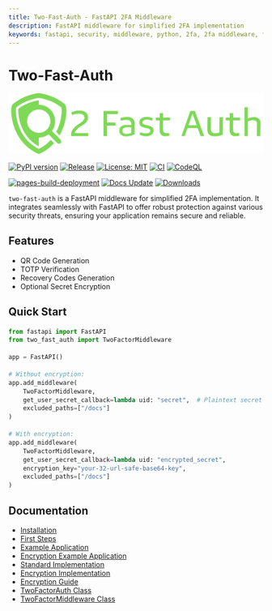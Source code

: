 ```yaml
---
title: Two-Fast-Auth - FastAPI 2FA Middleware
description: FastAPI middleware for simplified 2FA implementation
keywords: fastapi, security, middleware, python, 2fa, 2fa middleware, fastapi 2fa, fastapi 2fa middleware
---
```


# Two-Fast-Auth

![Two-Fast-Auth Logo](assets/big_logo.svg)

[![PyPI version](https://badge.fury.io/py/two-fast-auth.svg?cache=none&icon=si%3Apython&icon_color=%23008cb4)](https://badge.fury.io/py/two-fast-auth)
[![Release](https://github.com/rennf93/two-fast-auth/actions/workflows/release.yml/badge.svg)](https://github.com/rennf93/two-fast-auth/actions/workflows/release.yml)
[![License: MIT](https://img.shields.io/badge/License-MIT-yellow.svg)](https://opensource.org/licenses/MIT)
[![CI](https://github.com/rennf93/two-fast-auth/actions/workflows/ci.yml/badge.svg)](https://github.com/rennf93/two-fast-auth/actions/workflows/ci.yml)
[![CodeQL](https://github.com/rennf93/two-fast-auth/actions/workflows/code-ql.yml/badge.svg)](https://github.com/rennf93/two-fast-auth/actions/workflows/code-ql.yml)

[![pages-build-deployment](https://github.com/rennf93/two-fast-auth/actions/workflows/pages/pages-build-deployment/badge.svg?branch=gh-pages)](https://github.com/rennf93/two-fast-auth/actions/workflows/pages/pages-build-deployment)
[![Docs Update](https://github.com/rennf93/two-fast-auth/actions/workflows/docs.yml/badge.svg)](https://github.com/rennf93/two-fast-auth/actions/workflows/docs.yml)
[![Downloads](https://pepy.tech/badge/two-fast-auth)](https://pepy.tech/project/two-fast-auth)

`two-fast-auth` is a FastAPI middleware for simplified 2FA implementation. It integrates seamlessly with FastAPI to offer robust protection against various security threats, ensuring your application remains secure and reliable.

## Features
- QR Code Generation
- TOTP Verification
- Recovery Codes Generation
- Optional Secret Encryption

## Quick Start
```python
from fastapi import FastAPI
from two_fast_auth import TwoFactorMiddleware

app = FastAPI()

# Without encryption:
app.add_middleware(
    TwoFactorMiddleware,
    get_user_secret_callback=lambda uid: "secret",  # Plaintext secret
    excluded_paths=["/docs"]
)

# With encryption:
app.add_middleware(
    TwoFactorMiddleware,
    get_user_secret_callback=lambda uid: "encrypted_secret",
    encryption_key="your-32-url-safe-base64-key",
    excluded_paths=["/docs"]
)
```

## Documentation

- [Installation](installation.md)
- [First Steps](tutorial/first-steps.md)
- [Example Application](tutorial/example_app.md)
- [Encryption Example Application](tutorial/example_app_encryption.md)
- [Standard Implementation](tutorial/example_implementation.md)
- [Encryption Implementation](tutorial/example_implementation_encryption.md)
- [Encryption Guide](crypto/encryption.md)
- [TwoFactorAuth Class](core/core.md)
- [TwoFactorMiddleware Class](middleware/middleware.md)
